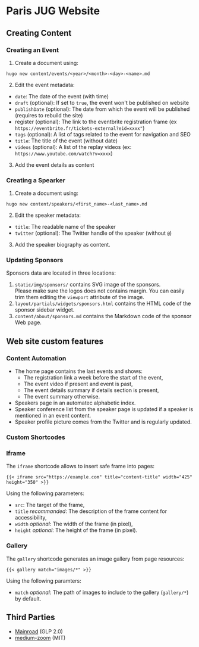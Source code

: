 # Paris JUG Website

## Creating Content

### Creating an Event

1. Create a document using:

```shell
hugo new content/events/<year>/<month>-<day>-<name>.md
```

2. Edit the event metadata:
* `date`: The date of the event (with time)
* `draft` (optional): If set to `true`, the event won't be published on website
* `publishDate` (optional): The date from which the event will be published (requires to rebuild the site)
* register (optional): The link to the eventbrite registration frame (ex `https://eventbrite.fr/tickets-external?eid=xxxx"`)
* `tags` (optional): A list of tags related to the event for navigation and SEO
* `title`: The title of the event (without date)
* `videos` (optional): A list of the replay videos (ex: `https://www.youtube.com/watch?v=xxxx`)

3. Add the event details as content

### Creating a Spearker

1. Create a document using:

```shell
hugo new content/speakers/<first_name>-<last_name>.md
```

2. Edit the speaker metadata: 

* `title`: The readable name of the speaker
* `twitter` (optional): The Twitter handle of the speaker (without `@`)

3. Add the speaker biography as content.

### Updating Sponsors

Sponsors data are located in three locations: 

1. `static/img/sponsors/` contains SVG image of the sponsors.  
Please make sure the logos does not contains margin.
You can easily trim them editing the `viewport` attribute of the image.
2. `layout/partials/widgets/sponsors.html` contains the HTML code of the sponsor sidebar widget.
3. `content/about/sponsors.md` contains the Markdown code of the sponsor Web page.

## Web site custom features

### Content Automation

* The home page contains the last events and shows:
  * The registration link a week before the start of the event,
  * The event video if present and event is past,
  * The event details summary if details section is present,
  * The event summary otherwise.
* Speakers page in an automatec alphabetic index. 
* Speaker conference list from the speaker page is updated if a speaker is mentioned in an event content.
* Speaker profile picture comes from the Twitter and is regularly updated.

### Custom Shortcodes

### Iframe

The `iframe` shortcode allows to insert safe frame into pages:

```{{< iframe src="https://example.com" title="content-title" width="425" height="350" >}}```

Using the following parameters:
* `src`: The target of the frame,
* `title` _recommanded_: The description of the frame content for accessibility,
* `width` _optional_: The width of the frame (in pixel),
* `height` _optional_: The height of the frame (in pixel).

### Gallery

The `gallery` shortcode generates an image gallery from page resources:

```{{< gallery match="images/*" >}}```

Using the following paramters:
* `match` _optional_: The path of images to include to the gallery (`gallery/*`) by default.

## Third Parties

* [Mainroad](https://github.com/Vimux/Mainroad) (GLP 2.0)
* [medium-zoom](https://github.com/francoischalifour/medium-zoom) (MIT)
